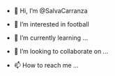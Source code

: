 - 👋 Hi, I’m @SalvaCarranza

- 👀 I’m interested in football

- 🌱 I’m currently learning ...
- 💞️ I’m looking to collaborate on ...
- 📫 How to reach me ...

<!---
SalvaCarranza/SalvaCarranza is a ✨ special ✨ repository because its `README.md` (this file) appears on your GitHub profile.
You can click the Preview link to take a look at your changes.
--->
